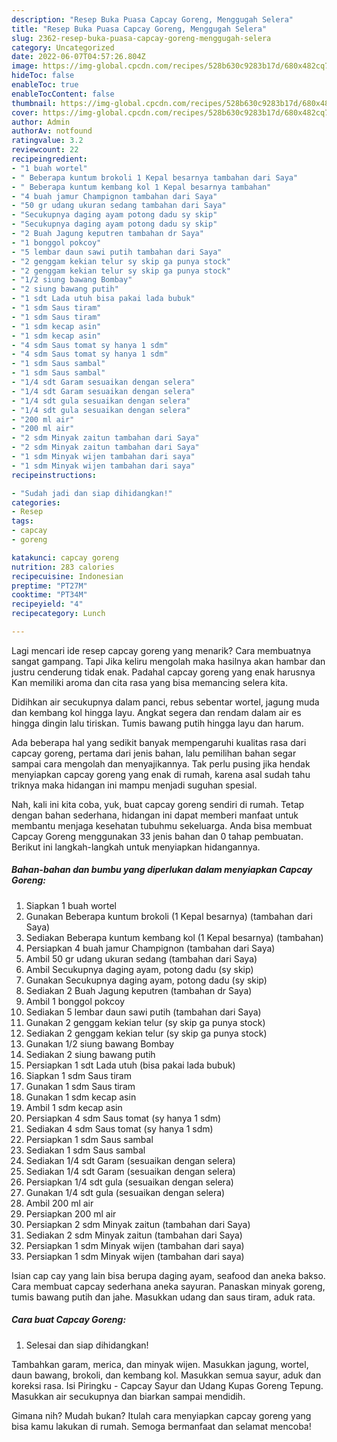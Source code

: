 ```yaml
---
description: "Resep Buka Puasa Capcay Goreng, Menggugah Selera"
title: "Resep Buka Puasa Capcay Goreng, Menggugah Selera"
slug: 2362-resep-buka-puasa-capcay-goreng-menggugah-selera
category: Uncategorized
date: 2022-06-07T04:57:26.804Z
image: https://img-global.cpcdn.com/recipes/528b630c9283b17d/680x482cq70/capcay-goreng-foto-resep-utama.jpg
hideToc: false
enableToc: true
enableTocContent: false
thumbnail: https://img-global.cpcdn.com/recipes/528b630c9283b17d/680x482cq70/capcay-goreng-foto-resep-utama.jpg
cover: https://img-global.cpcdn.com/recipes/528b630c9283b17d/680x482cq70/capcay-goreng-foto-resep-utama.jpg
author: Admin
authorAv: notfound
ratingvalue: 3.2
reviewcount: 22
recipeingredient:
- "1 buah wortel"
- " Beberapa kuntum brokoli 1 Kepal besarnya tambahan dari Saya"
- " Beberapa kuntum kembang kol 1 Kepal besarnya tambahan"
- "4 buah jamur Champignon tambahan dari Saya"
- "50 gr udang ukuran sedang tambahan dari Saya"
- "Secukupnya daging ayam potong dadu sy skip"
- "Secukupnya daging ayam potong dadu sy skip"
- "2 Buah Jagung keputren tambahan dr Saya"
- "1 bonggol pokcoy"
- "5 lembar daun sawi putih tambahan dari Saya"
- "2 genggam kekian telur sy skip ga punya stock"
- "2 genggam kekian telur sy skip ga punya stock"
- "1/2 siung bawang Bombay"
- "2 siung bawang putih"
- "1 sdt Lada utuh bisa pakai lada bubuk"
- "1 sdm Saus tiram"
- "1 sdm Saus tiram"
- "1 sdm kecap asin"
- "1 sdm kecap asin"
- "4 sdm Saus tomat sy hanya 1 sdm"
- "4 sdm Saus tomat sy hanya 1 sdm"
- "1 sdm Saus sambal"
- "1 sdm Saus sambal"
- "1/4 sdt Garam sesuaikan dengan selera"
- "1/4 sdt Garam sesuaikan dengan selera"
- "1/4 sdt gula sesuaikan dengan selera"
- "1/4 sdt gula sesuaikan dengan selera"
- "200 ml air"
- "200 ml air"
- "2 sdm Minyak zaitun tambahan dari Saya"
- "2 sdm Minyak zaitun tambahan dari Saya"
- "1 sdm Minyak wijen tambahan dari saya"
- "1 sdm Minyak wijen tambahan dari saya"
recipeinstructions:

- "Sudah jadi dan siap dihidangkan!"
categories:
- Resep
tags:
- capcay
- goreng

katakunci: capcay goreng 
nutrition: 283 calories
recipecuisine: Indonesian
preptime: "PT27M"
cooktime: "PT34M"
recipeyield: "4"
recipecategory: Lunch

---
```



Lagi mencari ide resep capcay goreng yang menarik? Cara membuatnya sangat gampang. Tapi Jika keliru mengolah maka hasilnya akan hambar dan justru cenderung tidak enak. Padahal capcay goreng yang enak harusnya Kan memiliki aroma dan cita rasa yang bisa memancing selera kita.


Didihkan air secukupnya dalam panci, rebus sebentar wortel, jagung muda dan kembang kol hingga layu. Angkat segera dan rendam dalam air es hingga dingin lalu tiriskan. Tumis bawang putih hingga layu dan harum.

Ada beberapa hal yang sedikit banyak mempengaruhi kualitas rasa dari capcay goreng, pertama dari jenis bahan, lalu pemilihan bahan segar sampai cara mengolah dan menyajikannya. Tak perlu pusing jika hendak menyiapkan capcay goreng yang enak di rumah, karena asal sudah tahu triknya maka hidangan ini mampu menjadi suguhan spesial.


Nah, kali ini kita coba, yuk, buat capcay goreng sendiri di rumah. Tetap dengan bahan sederhana, hidangan ini dapat memberi manfaat untuk membantu menjaga kesehatan tubuhmu sekeluarga. Anda bisa membuat Capcay Goreng menggunakan 33 jenis bahan dan 0 tahap pembuatan. Berikut ini langkah-langkah untuk menyiapkan hidangannya.

<!--inarticleads1-->

##### Bahan-bahan dan bumbu yang diperlukan dalam menyiapkan Capcay Goreng:

1. Siapkan 1 buah wortel
1. Gunakan  Beberapa kuntum brokoli (1 Kepal besarnya) (tambahan dari Saya)
1. Sediakan  Beberapa kuntum kembang kol (1 Kepal besarnya) (tambahan)
1. Persiapkan 4 buah jamur Champignon (tambahan dari Saya)
1. Ambil 50 gr udang ukuran sedang (tambahan dari Saya)
1. Ambil Secukupnya daging ayam, potong dadu (sy skip)
1. Gunakan Secukupnya daging ayam, potong dadu (sy skip)
1. Sediakan 2 Buah Jagung keputren (tambahan dr Saya)
1. Ambil 1 bonggol pokcoy
1. Sediakan 5 lembar daun sawi putih (tambahan dari Saya)
1. Gunakan 2 genggam kekian telur (sy skip ga punya stock)
1. Sediakan 2 genggam kekian telur (sy skip ga punya stock)
1. Gunakan 1/2 siung bawang Bombay
1. Sediakan 2 siung bawang putih
1. Persiapkan 1 sdt Lada utuh (bisa pakai lada bubuk)
1. Siapkan 1 sdm Saus tiram
1. Gunakan 1 sdm Saus tiram
1. Gunakan 1 sdm kecap asin
1. Ambil 1 sdm kecap asin
1. Persiapkan 4 sdm Saus tomat (sy hanya 1 sdm)
1. Sediakan 4 sdm Saus tomat (sy hanya 1 sdm)
1. Persiapkan 1 sdm Saus sambal
1. Sediakan 1 sdm Saus sambal
1. Sediakan 1/4 sdt Garam (sesuaikan dengan selera)
1. Sediakan 1/4 sdt Garam (sesuaikan dengan selera)
1. Persiapkan 1/4 sdt gula (sesuaikan dengan selera)
1. Gunakan 1/4 sdt gula (sesuaikan dengan selera)
1. Ambil 200 ml air
1. Persiapkan 200 ml air
1. Persiapkan 2 sdm Minyak zaitun (tambahan dari Saya)
1. Sediakan 2 sdm Minyak zaitun (tambahan dari Saya)
1. Persiapkan 1 sdm Minyak wijen (tambahan dari saya)
1. Persiapkan 1 sdm Minyak wijen (tambahan dari saya)


Isian cap cay yang lain bisa berupa daging ayam, seafood dan aneka bakso. Cara membuat capcay sederhana aneka sayuran. Panaskan minyak goreng, tumis bawang putih dan jahe. Masukkan udang dan saus tiram, aduk rata. 

<!--inarticleads2-->

##### Cara buat Capcay Goreng:


1. Selesai dan siap dihidangkan!

Tambahkan garam, merica, dan minyak wijen. Masukkan jagung, wortel, daun bawang, brokoli, dan kembang kol. Masukkan semua sayur, aduk dan koreksi rasa. Isi Piringku - Capcay Sayur dan Udang Kupas Goreng Tepung. Masukkan air secukupnya dan biarkan sampai mendidih. 

Gimana nih? Mudah bukan? Itulah cara menyiapkan capcay goreng yang bisa kamu lakukan di rumah. Semoga bermanfaat dan selamat mencoba!
